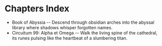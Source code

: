 # Chapters Index

- Book of Abyssia -- Descend through obsidian arches into the abyssal library where shadows whisper forgotten names.
- Circuitum 99: Alpha et Omega -- Walk the living spine of the cathedral, its runes pulsing like the heartbeat of a slumbering titan.

<!-- lock:saturn -->

